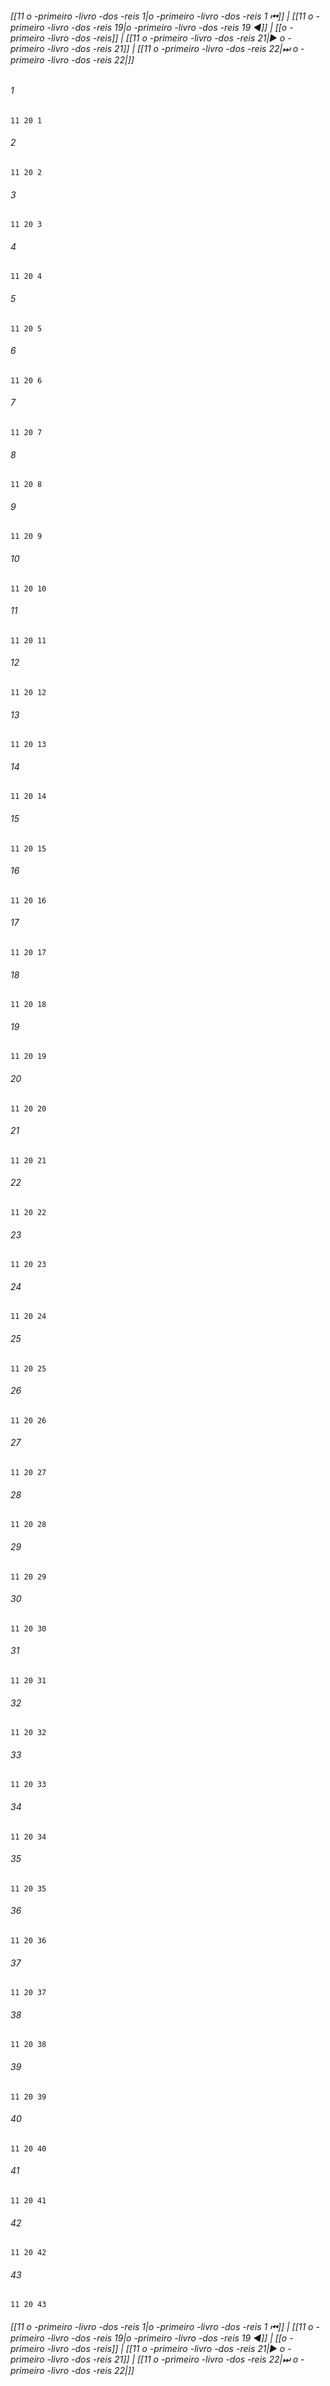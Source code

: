 
###### [[11 o -primeiro -livro -dos -reis 1|o -primeiro -livro -dos -reis 1 ⏮]] | [[11 o -primeiro -livro -dos -reis 19|o -primeiro -livro -dos -reis 19 ◀]] | [[o -primeiro -livro -dos -reis]] | [[11 o -primeiro -livro -dos -reis 21|▶ o -primeiro -livro -dos -reis 21]] | [[11 o -primeiro -livro -dos -reis 22|⏭ o -primeiro -livro -dos -reis 22|]]

###### 1
``` verse
11 20 1 
```
###### 2
``` verse
11 20 2 
```
###### 3
``` verse
11 20 3 
```
###### 4
``` verse
11 20 4 
```
###### 5
``` verse
11 20 5 
```
###### 6
``` verse
11 20 6 
```
###### 7
``` verse
11 20 7 
```
###### 8
``` verse
11 20 8 
```
###### 9
``` verse
11 20 9 
```
###### 10
``` verse
11 20 10 
```
###### 11
``` verse
11 20 11 
```
###### 12
``` verse
11 20 12 
```
###### 13
``` verse
11 20 13 
```
###### 14
``` verse
11 20 14 
```
###### 15
``` verse
11 20 15 
```
###### 16
``` verse
11 20 16 
```
###### 17
``` verse
11 20 17 
```
###### 18
``` verse
11 20 18 
```
###### 19
``` verse
11 20 19 
```
###### 20
``` verse
11 20 20 
```
###### 21
``` verse
11 20 21 
```
###### 22
``` verse
11 20 22 
```
###### 23
``` verse
11 20 23 
```
###### 24
``` verse
11 20 24 
```
###### 25
``` verse
11 20 25 
```
###### 26
``` verse
11 20 26 
```
###### 27
``` verse
11 20 27 
```
###### 28
``` verse
11 20 28 
```
###### 29
``` verse
11 20 29 
```
###### 30
``` verse
11 20 30 
```
###### 31
``` verse
11 20 31 
```
###### 32
``` verse
11 20 32 
```
###### 33
``` verse
11 20 33 
```
###### 34
``` verse
11 20 34 
```
###### 35
``` verse
11 20 35 
```
###### 36
``` verse
11 20 36 
```
###### 37
``` verse
11 20 37 
```
###### 38
``` verse
11 20 38 
```
###### 39
``` verse
11 20 39 
```
###### 40
``` verse
11 20 40 
```
###### 41
``` verse
11 20 41 
```
###### 42
``` verse
11 20 42 
```
###### 43
``` verse
11 20 43 
```

###### [[11 o -primeiro -livro -dos -reis 1|o -primeiro -livro -dos -reis 1 ⏮]] | [[11 o -primeiro -livro -dos -reis 19|o -primeiro -livro -dos -reis 19 ◀]] | [[o -primeiro -livro -dos -reis]] | [[11 o -primeiro -livro -dos -reis 21|▶ o -primeiro -livro -dos -reis 21]] | [[11 o -primeiro -livro -dos -reis 22|⏭ o -primeiro -livro -dos -reis 22|]]

